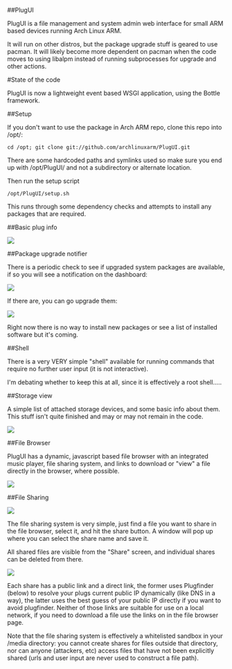 ##PlugUI

PlugUI is a file management and system admin web interface for small ARM based devices running Arch Linux ARM. 

It will run on other distros, but the package upgrade stuff is geared to use pacman. It will likely become more dependent on pacman when the code moves to using libalpm instead of running subprocesses for upgrade and other actions.
 
#State of the code

PlugUI is now a lightweight event based WSGI application, using the Bottle framework. 


##Setup

If you don't want to use the package in Arch ARM repo, clone this repo into /opt/:

    cd /opt; git clone git://github.com/archlinuxarm/PlugUI.git

There are some hardcoded paths and symlinks used so make sure you end up with /opt/PlugUI/ and not a subdirectory or alternate location.

Then run the setup script 

    /opt/PlugUI/setup.sh

This runs through some dependency checks and attempts to install any packages that are required. 

##Basic plug info

![](http://github.com/archlinuxarm/PlugUI/raw/master/screenshots/info.png)


##Package upgrade notifier

There is a periodic check to see if upgraded system packages are available, if so you will see a notification on the dashboard:

![](http://github.com/archlinuxarm/PlugUI/raw/master/screenshots/dashboard.png)


If there are, you can go upgrade them:

![](http://github.com/archlinuxarm/PlugUI/raw/master/screenshots/packages.png)



Right now there is no way to install new packages or see a list of installed software but it's coming.


##Shell

There is a very VERY simple "shell" available for running commands that require no further user input (it is not interactive).

I'm debating whether to keep this at all, since it is effectively a root shell.....



##Storage view


A simple list of attached storage devices, and some basic info about them. This stuff isn't quite finished and may or may not remain in the code.

![](http://github.com/archlinuxarm/PlugUI/raw/master/screenshots/storage.png)



##File Browser

PlugUI has a dynamic, javascript based file browser with an integrated music player, file sharing system, and links to download or "view" a file directly in the browser, where possible.

![](http://github.com/archlinuxarm/PlugUI/raw/master/screenshots/files.png)


##File Sharing

![](http://github.com/archlinuxarm/PlugUI/raw/master/screenshots/addshare.png)

The file sharing system is very simple, just find a file you want to share in the file browser, select it, and hit the share button. A window will pop up where you can select the share name and save it. 

All shared files are visible from the "Share" screen, and individual shares can be deleted from there. 

![](http://github.com/archlinuxarm/PlugUI/raw/master/screenshots/shares.png)

Each share has a public link and a direct link, the former uses Plugfinder (below) to resolve your plugs current public IP dynamically (like DNS in a way), the latter uses the best guess of your public IP directly if you want to avoid plugfinder. Neither of those links are suitable for use on a local network, if you need to download a file use the links on in the file browser page.

Note that the file sharing system is effectively a whitelisted sandbox in your /media directory: you cannot create shares for files outside that directory, nor can anyone (attackers, etc) access files that have not been explicitly shared (urls and user input are never used to construct a file path).
